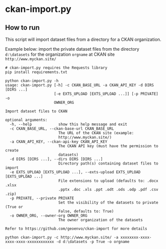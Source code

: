 # ckan-import.py


## How to run
This script will import dataset files from a directory for a CKAN organization.

Example below: import the private dataset files from the directory `d:\datasets` for the organization `orgname` at CKAN site `http://www.myckan.site/`
````
# ckan-import.py requires the Requests library
pip install requirements.txt

python ckan-import.py -h
usage: ckan-import.py [-h] -c CKAN_BASE_URL -a CKAN_API_KEY -d DIRS [DIRS ...]
                      [-e EXTS_UPLOAD [EXTS_UPLOAD ...]] [-p PRIVATE] -o
                      OWNER_ORG

Import dataset files to CKAN

optional arguments:
  -h, --help            show this help message and exit
  -c CKAN_BASE_URL, --ckan-base-url CKAN_BASE_URL
                        The URL of the CKAN site (example:
                        http://www.myckan.site/)
  -a CKAN_API_KEY, --ckan-api-key CKAN_API_KEY
                        The CKAN API key (must have the permission to create
                        datasets)
  -d DIRS [DIRS ...], --dirs DIRS [DIRS ...]
                        Directory path(s) containing dataset files to import
  -e EXTS_UPLOAD [EXTS_UPLOAD ...], --exts-upload EXTS_UPLOAD [EXTS_UPLOAD ...]
                        File extensions to upload (defaults to: .docx .xlsx
                        .pptx .doc .xls .ppt .odt .ods .odp .pdf .csv .zip)
  -p PRIVATE, --private PRIVATE
                        Set the visibility of the datasets to private (True or
                        False, defaults to: True)
  -o OWNER_ORG, --owner-org OWNER_ORG
                        The owner organization of the datasets

Refer to https://github.com/geoenvo/ckan-import for more details

python ckan-import.py -c http://www.myckan.site/ -a xxxxxxxx-xxxx-xxxx-xxxx-xxxxxxxxxxxx -d d:\datasets -p True -o orgname
````
